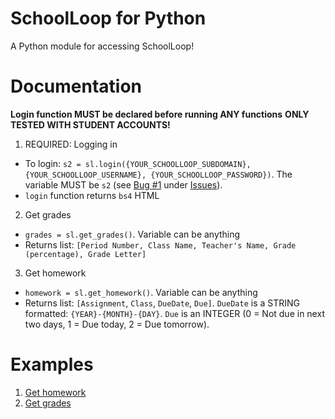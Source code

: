 # SchoolLoop for Python
A Python module for accessing SchoolLoop!

# Documentation
**Login function MUST be declared before running ANY functions**
**ONLY TESTED WITH STUDENT ACCOUNTS!**

1. REQUIRED: Logging in
* To login: `s2 = sl.login({YOUR_SCHOOLLOOP_SUBDOMAIN}, {YOUR_SCHOOLLOOP_USERNAME}, {YOUR_SCHOOLLOOP_PASSWORD})`. The variable MUST be `s2` (see [Bug #1](https://github.com/hkamran80/schoolloop-python/issues/1) under [Issues](https://github.com/hkamran80/schoolloop-python/issues)).
* `login` function returns `bs4` HTML
2. Get grades
* `grades = sl.get_grades()`. Variable can be anything
* Returns list: `[Period Number, Class Name, Teacher's Name, Grade (percentage), Grade Letter]`
3. Get homework
* `homework = sl.get_homework()`. Variable can be anything
* Returns list: `[Assignment`, `Class`, `DueDate`, `Due]`. `DueDate` is a STRING formatted: `{YEAR}-{MONTH}-{DAY}`. `Due` is an INTEGER (0 = Not due in next two days, 1 = Due today, 2 = Due tomorrow).

# Examples
1. [Get homework](https://gist.github.com/hkamran80/9d01de3330a618cb9f571e98bf8c17c3)
2. [Get grades](https://gist.github.com/hkamran80/48560245bf111d7c9a86e518cbcf9cf1)
